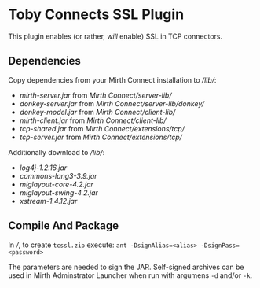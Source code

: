 # Toby Connects SSL Plugin

This plugin enables (or rather, *will* enable) SSL in TCP connectors.

## Dependencies

Copy dependencies from your Mirth Connect installation to */lib/*:

- *mirth-server.jar* from *Mirth Connect/server-lib/*
- *donkey-server.jar* from *Mirth Connect/server-lib/donkey/*
- *donkey-model.jar* from *Mirth Connect/client-lib/*
- *mirth-client.jar* from *Mirth Connect/client-lib/*
- *tcp-shared.jar* from *Mirth Connect/extensions/tcp/*
- *tcp-server.jar* from *Mirth Connect/extensions/tcp/*

Additionally download to */lib/*:

- *log4j-1.2.16.jar*
- *commons-lang3-3.9.jar*
- *miglayout-core-4.2.jar*
- *miglayout-swing-4.2.jar*
- *xstream-1.4.12.jar*

## Compile And Package

In */*, to create `tcssl.zip` execute: `ant -DsignAlias=<alias> -DsignPass=<password>`

The parameters are needed to sign the JAR. Self-signed archives can be used in Mirth Adminstrator Launcher when run with argumens `-d` and/or `-k`.
